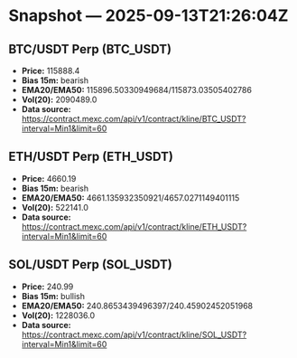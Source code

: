 # Snapshot — 2025-09-13T21:26:04Z

## BTC/USDT Perp (BTC_USDT)
- **Price:** 115888.4
- **Bias 15m:** bearish
- **EMA20/EMA50:** 115896.50330949684/115873.03505402786
- **Vol(20):** 2090489.0
- **Data source:** https://contract.mexc.com/api/v1/contract/kline/BTC_USDT?interval=Min1&limit=60

## ETH/USDT Perp (ETH_USDT)
- **Price:** 4660.19
- **Bias 15m:** bearish
- **EMA20/EMA50:** 4661.135932350921/4657.0271149401115
- **Vol(20):** 522141.0
- **Data source:** https://contract.mexc.com/api/v1/contract/kline/ETH_USDT?interval=Min1&limit=60

## SOL/USDT Perp (SOL_USDT)
- **Price:** 240.99
- **Bias 15m:** bullish
- **EMA20/EMA50:** 240.8653439496397/240.45902452051968
- **Vol(20):** 1228036.0
- **Data source:** https://contract.mexc.com/api/v1/contract/kline/SOL_USDT?interval=Min1&limit=60
